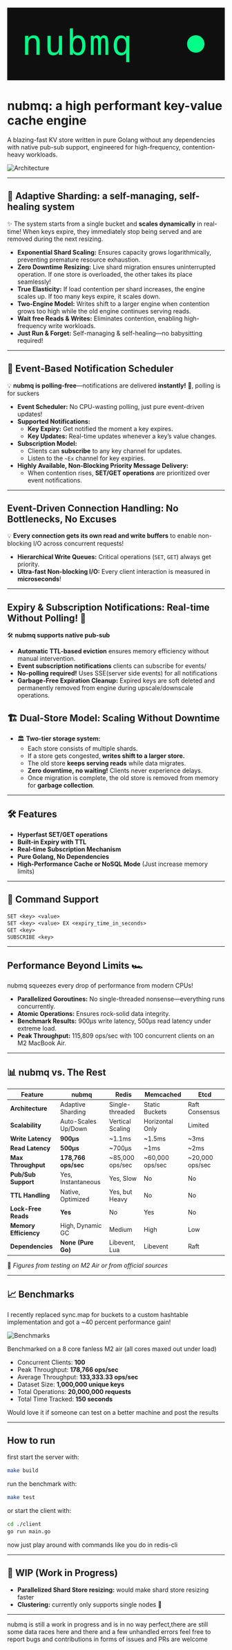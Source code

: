 ![nubmq logo](./assets/nubmq.svg)
# nubmq: a high performant key-value cache engine

A blazing-fast KV store written in pure Golang without any dependencies with native pub-sub support, engineered for high-frequency, contention-heavy workloads.

![Architecture](https://raw.githubusercontent.com/nubskr/nubmq/master/assets/nubmq_new_.png)

---

## 🧩 Adaptive Sharding: a self-managing, self-healing system

✨ The system starts from a single bucket and **scales dynamically** in real-time! When keys expire, they immediately stop being served and are removed during the next resizing.

- **Exponential Shard Scaling:** Ensures capacity grows logarithmically, preventing premature resource exhaustion.
- **Zero Downtime Resizing:** Live shard migration ensures uninterrupted operation. If one store is overloaded, the other takes its place seamlessly!
- **True Elasticity:** If load contention per shard increases, the engine scales up. If too many keys expire, it scales down.
- **Two-Engine Model:** Writes shift to a larger engine when contention grows too high while the old engine continues serving reads.
- **Wait free Reads & Writes:** Eliminates contention, enabling high-frequency write workloads.
- **Just Run & Forget:** Self-managing & self-healing—no babysitting required!

---

## 🔔 Event-Based Notification Scheduler

💡 **nubmq is polling-free**—notifications are delivered **instantly!** 📨, polling is for suckers

- **Event Scheduler:** No CPU-wasting polling, just pure event-driven updates!
- **Supported Notifications:**
  - **Key Expiry:** Get notified the moment a key expires.
  - **Key Updates:** Real-time updates whenever a key’s value changes.
- **Subscription Model:**
  - Clients can **subscribe** to any key channel for updates.
  - Listen to the `~Ex` channel for key expiries.
- **Highly Available, Non-Blocking Priority Message Delivery:**
  - When contention rises, **SET/GET operations** are prioritized over event notifications.

---

## Event-Driven Connection Handling: No Bottlenecks, No Excuses

💡 **Every connection gets its own read and write buffers** to enable non-blocking I/O across concurrent requests! 

- **Hierarchical Write Queues:** Critical operations (`SET`, `GET`) always get priority.
- **Ultra-fast Non-blocking I/O:** Every client interaction is measured in **microseconds**!

---

## Expiry & Subscription Notifications: Real-time Without Polling! 🚀

🛠️ **nubmq supports native pub-sub** 

- **Automatic TTL-based eviction** ensures memory efficiency without manual intervention.
- **Event subscription notifications** clients can subscribe for events/
- **No-polling required!** Uses SSE(server side events) for all notifications
- **Garbage-Free Expiration Cleanup:** Expired keys are soft deleted and permanently removed from engine during upscale/downscale operations.

## 🏗️ Dual-Store Model: Scaling Without Downtime

- 🏛️ **Two-tier storage system:**
  - Each store consists of multiple shards.
  - If a store gets congested, **writes shift to a larger store.** 
  - The old store **keeps serving reads** while data migrates.
  - **Zero downtime, no waiting!** Clients never experience delays.
  - Once migration is complete, the old store is removed from memory for **garbage collection**.

---

## 🛠 Features

- **Hyperfast SET/GET operations** 
- **Built-in Expiry with TTL** 
- **Real-time Subscription Mechanism** 
- **Pure Golang, No Dependencies** 
- **High-Performance Cache or NoSQL Mode** (Just increase memory limits)

---

## 📝 Command Support 

```plaintext
SET <key> <value>
SET <key> <value> EX <expiry_time_in_seconds>
GET <key>
SUBSCRIBE <key>
```

---

## Performance Beyond Limits 🏎️

nubmq squeezes every drop of performance from modern CPUs!

- **Parallelized Goroutines:** No single-threaded nonsense—everything runs concurrently.
- **Atomic Operations:** Ensures rock-solid data integrity.
- **Benchmark Results:** 900µs write latency, 500µs read latency under extreme load.
- **Peak Throughput:** 115,809 ops/sec with 100 concurrent clients on an M2 MacBook Air.

---

## 📊 nubmq vs. The Rest

| Feature                | nubmq                 | Redis             | Memcached        | Etcd            |
|------------------------|----------------------|-------------------|-----------------|----------------|
| **Architecture**       | Adaptive Sharding   | Single-threaded  | Static Buckets  | Raft Consensus |
| **Scalability**        | Auto-Scales Up/Down | Vertical Scaling | Horizontal Only | Limited        |
| **Write Latency**      | **900µs**           | ~1.1ms           | ~1.5ms          | ~3ms           |
| **Read Latency**       | **500µs**           | ~700µs           | ~1ms            | ~2ms           |
| **Max Throughput**     | **178,766 ops/sec** | ~85,000 ops/sec  | ~60,000 ops/sec | ~20,000 ops/sec |
| **Pub/Sub Support**    | Yes, Instantaneous  | Yes, Slow        | No              | No             |
| **TTL Handling**       | Native, Optimized   | Yes, but Heavy   | No              | No             |
| **Lock-Free Reads**    | **Yes**             | No               | Yes             | No             |
| **Memory Efficiency**  | High, Dynamic GC    | Medium           | High            | Low            |
| **Dependencies**       | **None (Pure Go)**  | Libevent, Lua    | Libevent        | Raft           |

📌 *Figures from testing on M2 Air or from official sources*

---

## 📈 Benchmarks

I recently replaced sync.map for buckets to a custom hashtable implementation and got a ~40 percent performance gain!

![Benchmarks](./assets/new_bench.png)

Benchmarked on a 8 core fanless M2 air (all cores maxed out under load)

- Concurrent Clients: **100**
- Peak Throughput: **178,766 ops/sec**
- Average Throughput: **133,333.33 ops/sec**
- Dataset Size: **1,000,000 unique keys**
- Total Operations: **20,000,000 requests**
- Total Time Tracked: **150 seconds**

Would love it if someone can test on a better machine and post the results

---

## How to run

first start the server with:

```bash
make build
```

run the benchmark with:

```bash
make test
```

or start the client with:

```bash
cd ./client
go run main.go
```

now just play around with commands like you do in redis-cli

---

## 🔨 WIP (Work in Progress)

- **Parallelized Shard Store resizing:** would make shard store resizing faster
- **Clustering:** currently only supports single nodes 🤖

---

nubmq is still a work in progress and is in no way perfect,there are still some data races here and there and a few unhandled errors feel free to report bugs and contributions in forms of issues and PRs are welcome
